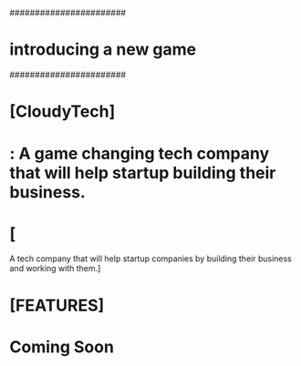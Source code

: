 

#
#
#######################
# introducing a new game
#######################

#
# [CloudyTech]
# <type>: A game changing tech company that will help startup building their business.
#
# [
A tech company that will help startup companies by building their business and working with them.]
# 
# [FEATURES]
# Coming Soon
# 
# 
#
#
#
#
